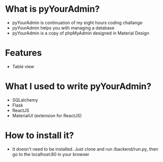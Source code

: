 # What is pyYourAdmin?
 * pyYourAdmin is continuation of my eight hours coding challange
 * pyYourAdmin helps you with managing a database
 * pyYourAdmin is a copy of phpMyAdmin designed in Material Design
 
# Features
 * Table view

# What I used to write pyYourAdmin?
 * SQLalchemy
 * Flask
 * ReactJS
 * MaterialUI (extension for ReactJS)
 
# How to install it?
 * It doesn't need to be installed. Just clone and run /backend/run.py, then go to the localhost:80 in your browser
 

